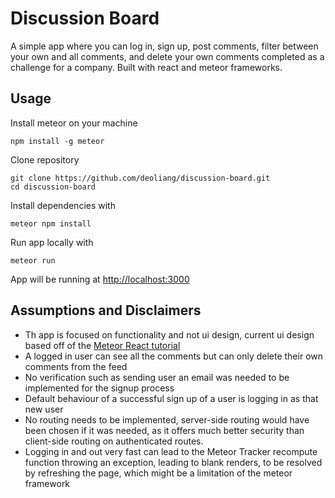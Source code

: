 # Discussion Board
A simple app where you can log in, sign up, post comments, filter between your own and all comments, and delete your own comments completed as a challenge for a company. Built with react and meteor frameworks.

## Usage
Install meteor on your machine
```
npm install -g meteor
```

Clone repository
```
git clone https://github.com/deoliang/discussion-board.git
cd discussion-board
```
Install dependencies with 
```
meteor npm install 
```

Run app locally with
```
meteor run
```
App will be running at [http://localhost:3000](http://localhost:3000)

## Assumptions and Disclaimers
- Th app is focused on functionality and not ui design, current ui design based off of the [Meteor React tutorial](https://react-tutorial.meteor.com/simple-todos/)
- A logged in user can see all the comments but can only delete their own comments from the feed
- No verification such as sending user an email was needed to be implemented for the signup process
- Default behaviour of a successful sign up of a user is logging in as that new user
- No routing needs to be implemented, server-side routing would have been chosen if it was needed, as it offers much better security than client-side routing on authenticated routes.
- Logging in and out very fast can lead to the Meteor Tracker recompute function throwing an exception, leading to blank renders, to be resolved by refreshing the page, which might be a limitation of the meteor framework